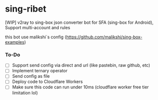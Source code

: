 # sing-ribet
[WIP] v2ray to sing-box json converter bot for SFA (sing-box for Android), Support multi-account and rules

this bot use malikshi`s config (https://github.com/malikshi/sing-box-examples)

### To-Do
- [ ] Support send config via direct and url (like pastebin, raw github, etc)
- [ ] Implement ternary operator
- [ ] Send config as file
- [ ] Deploy code to Cloudflare Workers
- [ ] Make sure this code can run under 10ms (cloudflare worker free tier limitation lol)
